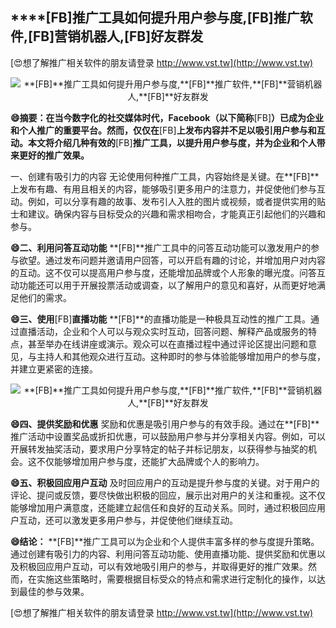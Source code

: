 ## ****[FB]**推广工具如何提升用户参与度,**[FB]**推广软件,**[FB]**营销机器人,**[FB]**好友群发**

[😍想了解推广相关软件的朋友请登录 http://www.vst.tw](http://www.vst.tw)

 <center><img src="https://vst.tw/MP4/tuiguang/png/5.png" alt="**[FB]**推广工具如何提升用户参与度,**[FB]**推广软件,**[FB]**营销机器人,**[FB]**好友群发"></center>

**😄摘要：在当今数字化的社交媒体时代，Facebook（以下简称**[FB]**）已成为企业和个人推广的重要平台。然而，仅仅在**[FB]**上发布内容并不足以吸引用户参与和互动。本文将介绍几种有效的**[FB]**推广工具，以提升用户参与度，并为企业和个人带来更好的推广效果。**

一、创建有吸引力的内容
无论使用何种推广工具，内容始终是关键。在**[FB]**上发布有趣、有用且相关的内容，能够吸引更多用户的注意力，并促使他们参与互动。例如，可以分享有趣的故事、发布引人入胜的图片或视频，或者提供实用的贴士和建议。确保内容与目标受众的兴趣和需求相吻合，才能真正引起他们的兴趣和参与。

**😄二、利用问答互动功能**
**[FB]**推广工具中的问答互动功能可以激发用户的参与欲望。通过发布问题并邀请用户回答，可以开启有趣的讨论，并增加用户对内容的互动。这不仅可以提高用户参与度，还能增加品牌或个人形象的曝光度。问答互动功能还可以用于开展投票活动或调查，以了解用户的意见和喜好，从而更好地满足他们的需求。

**😄三、使用**[FB]**直播功能**
**[FB]**的直播功能是一种极具互动性的推广工具。通过直播活动，企业和个人可以与观众实时互动，回答问题、解释产品或服务的特点，甚至举办在线讲座或演示。观众可以在直播过程中通过评论区提出问题和意见，与主持人和其他观众进行互动。这种即时的参与体验能够增加用户的参与度，并建立更紧密的连接。

 <center><img src="https://vst.tw/MP4/tuiguang/png/7.png" alt="**[FB]**推广工具如何提升用户参与度,**[FB]**推广软件,**[FB]**营销机器人,**[FB]**好友群发"></center>

**😄四、提供奖励和优惠**
奖励和优惠是吸引用户参与的有效手段。通过在**[FB]**推广活动中设置奖品或折扣优惠，可以鼓励用户参与并分享相关内容。例如，可以开展转发抽奖活动，要求用户分享特定的帖子并标记朋友，以获得参与抽奖的机会。这不仅能够增加用户参与度，还能扩大品牌或个人的影响力。

**😄五、积极回应用户互动**
及时回应用户的互动是提升参与度的关键。对于用户的评论、提问或反馈，要尽快做出积极的回应，展示出对用户的关注和重视。这不仅能够增加用户满意度，还能建立起信任和良好的互动关系。同时，通过积极回应用户互动，还可以激发更多用户参与，并促使他们继续互动。

**😄结论：**
**[FB]**推广工具可以为企业和个人提供丰富多样的参与度提升策略。通过创建有吸引力的内容、利用问答互动功能、使用直播功能、提供奖励和优惠以及积极回应用户互动，可以有效地吸引用户的参与，并取得更好的推广效果。然而，在实施这些策略时，需要根据目标受众的特点和需求进行定制化的操作，以达到最佳的参与效果。

[😍想了解推广相关软件的朋友请登录 http://www.vst.tw](http://www.vst.tw)



